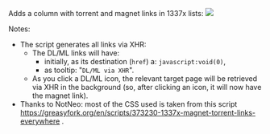 Adds a column with torrent and magnet links in 1337x lists: 
![](https://i.imgur.com/S4nzRP8.jpg)

Notes: 

- The script generates all links via XHR:
  - The DL/ML links will have: 
    - initially, as its destination (`href`) a: `javascript:void(0)`, 
    - as tooltip: "`DL/ML via XHR`".
  - As you click a DL/ML icon, the relevant target page will be retrieved via XHR in the background (so, after clicking an icon, it will now have the magnet link).  
- Thanks to NotNeo: most of the CSS used is taken from this script https://greasyfork.org/en/scripts/373230-1337x-magnet-torrent-links-everywhere .
